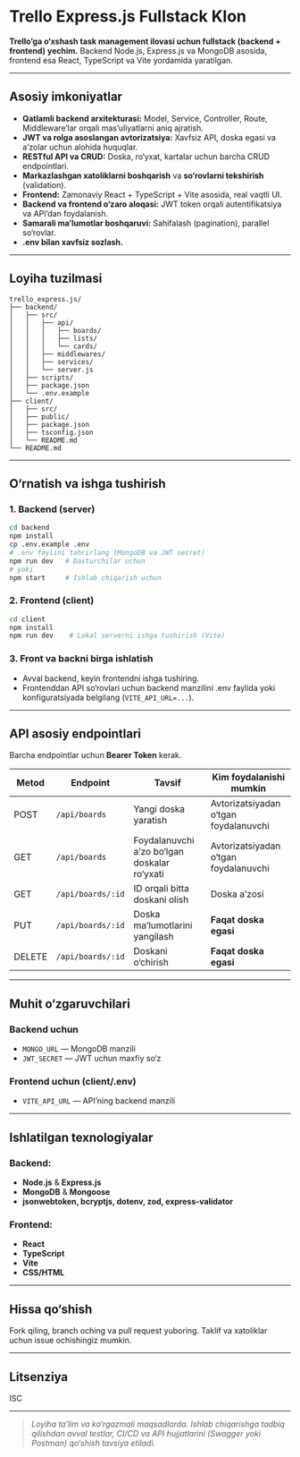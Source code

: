 # Trello Express.js Fullstack Klon

**Trello’ga o‘xshash task management ilovasi uchun fullstack (backend + frontend) yechim.** Backend Node.js, Express.js va MongoDB asosida, frontend esa React, TypeScript va Vite yordamida yaratilgan.

---

## Asosiy imkoniyatlar

- **Qatlamli backend arxitekturasi:** Model, Service, Controller, Route, Middleware’lar orqali mas’uliyatlarni aniq ajratish.
- **JWT va rolga asoslangan avtorizatsiya:** Xavfsiz API, doska egasi va a’zolar uchun alohida huquqlar.
- **RESTful API va CRUD:** Doska, ro‘yxat, kartalar uchun barcha CRUD endpointlari.
- **Markazlashgan xatoliklarni boshqarish** va **so‘rovlarni tekshirish** (validation).
- **Frontend:** Zamonaviy React + TypeScript + Vite asosida, real vaqtli UI.
- **Backend va frontend o‘zaro aloqasi:** JWT token orqali autentifikatsiya va API’dan foydalanish.
- **Samarali ma’lumotlar boshqaruvi:** Sahifalash (pagination), parallel so‘rovlar.
- **.env bilan xavfsiz sozlash.**

---

## Loyiha tuzilmasi

```
trello_express.js/
├── backend/
│   ├── src/
│   │   ├── api/
│   │   │   ├── boards/
│   │   │   ├── lists/
│   │   │   └── cards/
│   │   ├── middlewares/
│   │   ├── services/
│   │   └── server.js
│   ├── scripts/
│   ├── package.json
│   └── .env.example
├── client/
│   ├── src/
│   ├── public/
│   ├── package.json
│   ├── tsconfig.json
│   └── README.md
└── README.md
```

---

## O‘rnatish va ishga tushirish

### 1. Backend (server)

```bash
cd backend
npm install
cp .env.example .env
# .env faylini tahrirlang (MongoDB va JWT secret)
npm run dev   # Dasturchilar uchun
# yoki
npm start     # Ishlab chiqarish uchun
```

### 2. Frontend (client)

```bash
cd client
npm install
npm run dev    # Lokal serverni ishga tushirish (Vite)
```

### 3. Front va backni birga ishlatish

- Avval backend, keyin frontendni ishga tushiring.
- Frontenddan API so‘rovlari uchun backend manzilini .env faylida yoki konfiguratsiyada belgilang (`VITE_API_URL=...`).

---

## API asosiy endpointlari

Barcha endpointlar uchun **Bearer Token** kerak.

| Metod  | Endpoint           | Tavsif                                         | Kim foydalanishi mumkin         |
| ------ | ------------------ | ---------------------------------------------- | ------------------------------- |
| POST   | `/api/boards`      | Yangi doska yaratish                           | Avtorizatsiyadan o‘tgan foydalanuvchi |
| GET    | `/api/boards`      | Foydalanuvchi a’zo bo‘lgan doskalar ro‘yxati   | Avtorizatsiyadan o‘tgan foydalanuvchi |
| GET    | `/api/boards/:id`  | ID orqali bitta doskani olish                  | Doska a’zosi                    |
| PUT    | `/api/boards/:id`  | Doska ma’lumotlarini yangilash                 | **Faqat doska egasi**           |
| DELETE | `/api/boards/:id`  | Doskani o‘chirish                              | **Faqat doska egasi**           |

---

## Muhit o‘zgaruvchilari

### Backend uchun
- `MONGO_URL` — MongoDB manzili
- `JWT_SECRET` — JWT uchun maxfiy so‘z

### Frontend uchun (client/.env)
- `VITE_API_URL` — API’ning backend manzili

---

## Ishlatilgan texnologiyalar

### Backend:
- **Node.js** & **Express.js**
- **MongoDB** & **Mongoose**
- **jsonwebtoken, bcryptjs, dotenv, zod, express-validator**

### Frontend:
- **React**
- **TypeScript**
- **Vite**
- **CSS/HTML**

---

## Hissa qo‘shish

Fork qiling, branch oching va pull request yuboring. Taklif va xatoliklar uchun issue ochishingiz mumkin.

---

## Litsenziya

ISC

---

> _Loyiha ta’lim va ko‘rgazmali maqsadlarda. Ishlab chiqarishga tadbiq qilishdan avval testlar, CI/CD va API hujjatlarini (Swagger yoki Postman) qo‘shish tavsiya etiladi._
